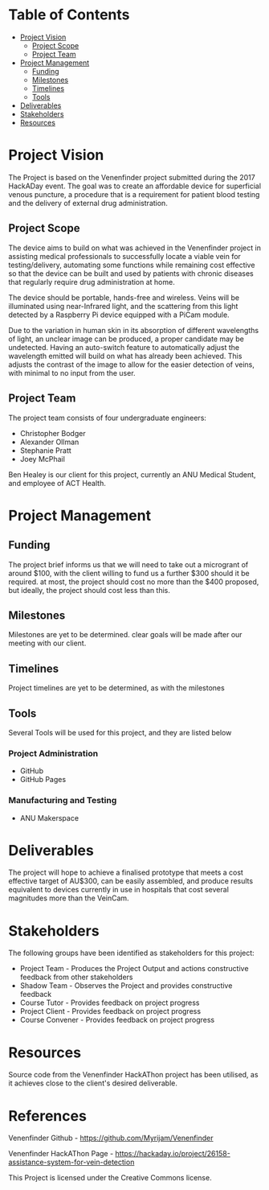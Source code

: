 # Table of Contents
* [Project Vision](#project-vision)
  * [Project Scope](#project-scope)
  * [Project Team](#project-team)
* [Project Management](#project-management)
  * [Funding](#funding)
  * [Milestones](#milestones)
  * [Timelines](#timelines)
  * [Tools](#tools)
* [Deliverables](#deliverables)
* [Stakeholders](#stakeholders)
* [Resources](#resources)

# Project Vision
The Project is based on the Venenfinder project submitted during the 2017 HackADay event. The goal was to create an affordable device for superficial venous puncture, a procedure that is a requirement for patient blood testing and the delivery of external drug administration.

## Project Scope
The device aims to build on what was achieved in the Venenfinder project in assisting medical professionals to successfully locate a viable vein for testing/delivery, automating some functions while remaining cost effective so that the device can be built and used by patients with chronic diseases that regularly require drug administration at home.

The device should be portable, hands-free and wireless. Veins will be illuminated using near-Infrared light, and the scattering from this light detected by a Raspberry Pi device equipped with a PiCam module. 

Due to the variation in human skin in its absorption of different wavelengths of light, an unclear image can be produced, a proper candidate may be undetected. Having an auto-switch feature to automatically adjust the wavelength emitted will build on what has already been achieved. This adjusts the contrast of the image to allow for the easier detection of veins, with minimal to no input from the user.

## Project Team
The project team consists of four undergraduate engineers:
 * Christopher Bodger
 * Alexander Ollman
 * Stephanie Pratt
 * Joey McPhail

Ben Healey is our client for this project, currently an ANU Medical Student, and employee of ACT Health.

# Project Management
## Funding
The project brief informs us that we will need to take out a microgrant of around $100, with the client willing to fund us a further $300 should it be required. at most, the project should cost no more than the $400 proposed, but ideally, the project should cost less than this.

## Milestones
Milestones are yet to be determined. clear goals will be made after our meeting with our client.

## Timelines
Project timelines are yet to be determined, as with the milestones

## Tools
Several Tools will be used for this project, and they are listed below

### Project Administration
* GitHub
* GitHub Pages

### Manufacturing and Testing
* ANU Makerspace

# Deliverables
The project will hope to achieve a finalised prototype that meets a cost effective target of AU$300, can be easily assembled, and produce results equivalent to devices currently in use in hospitals that cost several magnitudes more than the VeinCam.

# Stakeholders
The following groups have been identified as stakeholders for this project:
* Project Team - Produces the Project Output and actions constructive feedback from other stakeholders
* Shadow Team - Observes the Project and provides constructive feedback
* Course Tutor - Provides feedback on project progress
* Project Client - Provides feedback on project progress
* Course Convener - Provides feedback on project progress

# Resources
Source code from the Venenfinder HackAThon project has been utilised, as it achieves close to the client's desired deliverable.

# References
Venenfinder Github - https://github.com/Myrijam/Venenfinder

Venenfinder HackAThon Page - https://hackaday.io/project/26158-assistance-system-for-vein-detection

This Project is licensed under the Creative Commons license.
